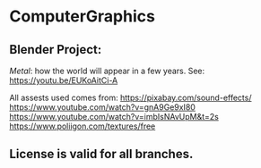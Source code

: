 # ComputerGraphics

## Blender Project:
*Metal*: how the world will appear in a few years.
See: https://youtu.be/EUKoAitCi-A

All assests used comes from:
https://pixabay.com/sound-effects/
https://www.youtube.com/watch?v=gnA9Ge9xI80
https://www.youtube.com/watch?v=imbIsNAvUpM&t=2s
https://www.poliigon.com/textures/free

## License is valid for all branches.
